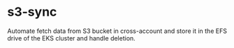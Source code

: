 # s3-sync
Automate fetch data from S3 bucket in cross-account and store it in the EFS drive of the EKS cluster and handle deletion.
